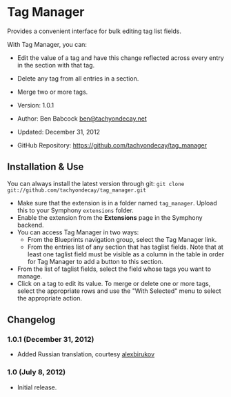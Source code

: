 # Tag Manager

Provides a convenient interface for bulk editing tag list fields.

With Tag Manager, you can:
- Edit the value of a tag and have this change reflected across every entry in the section with that tag.
- Delete any tag from all entries in a section.
- Merge two or more tags.

- Version: 1.0.1
- Author: Ben Babcock <ben@tachyondecay.net>
- Updated: December 31, 2012
- GitHub Repository: https://github.com/tachyondecay/tag_manager

## Installation & Use

You can always install the latest version through git: `git clone git://github.com/tachyondecay/tag_manager.git`

- Make sure that the extension is in a folder named `tag_manager`. Upload this to your Symphony `extensions` folder.
- Enable the extension from the **Extensions** page in the Symphony backend.
- You can access Tag Manager in two ways:
  * From the Blueprints navigation group, select the Tag Manager link.
  * From the entries list of any section that has taglist fields. Note that at least one taglist field must be visible as a column in the table in order for Tag Manager to add a button to this section.
- From the list of taglist fields, select the field whose tags you want to manage.
- Click on a tag to edit its value. To merge or delete one or more tags, select the appropriate rows and use the "With Selected" menu to select the appropriate action.

## Changelog

### 1.0.1 (December 31, 2012)

- Added Russian translation, courtesy [alexbirukov](https://github.com/alexbirukov)

### 1.0 (July 8, 2012)

- Initial release.